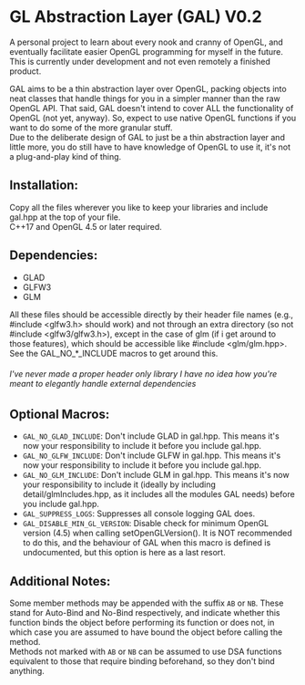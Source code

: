 # GL Abstraction Layer (GAL) V0.2

A personal project to learn about every nook and cranny of OpenGL, and eventually facilitate easier OpenGL programming for myself in the future.
This is currently under development and not even remotely a finished product.

GAL aims to be a thin abstraction layer over OpenGL, packing objects into neat classes that handle things for you in a simpler manner than the raw OpenGL API.
That said, GAL doesn't intend to cover ALL the functionality of OpenGL (not yet, anyway). So, expect to use native OpenGL functions if you want to do some of the more granular stuff. \
Due to the deliberate design of GAL to just be a thin abstraction layer and little more, you do still have to have knowledge of OpenGL to use it, it's not a plug-and-play kind of thing.

## Installation:
Copy all the files wherever you like to keep your libraries and include gal.hpp at the top of your file. \
C++17 and OpenGL 4.5 or later required.
## Dependencies:
- GLAD
- GLFW3
- GLM

All these files should be accessible directly by their header file names (e.g., #include <glfw3.h> should work) and not through an extra directory (so not #include <glfw3/glfw3.h>), except in the case of glm (if i get around to those features), which should be accessible like #include <glm/glm.hpp>. See the GAL_NO_*_INCLUDE macros to get around this.

###### I've never made a proper header only library I have no idea how you're meant to elegantly handle external dependencies

## Optional Macros:
- `GAL_NO_GLAD_INCLUDE`: Don't include GLAD in gal.hpp. This means it's now your responsibility to include it before you include gal.hpp.
- `GAL_NO_GLFW_INCLUDE`: Don't include GLFW in gal.hpp. This means it's now your responsibility to include it before you include gal.hpp.
- `GAL_NO_GLM_INCLUDE`: Don't include GLM in gal.hpp. This means it's now your responsibility to include it (ideally by including detail/glmIncludes.hpp, as it includes all the modules GAL needs) before you include gal.hpp.
- `GAL_SUPPRESS_LOGS`: Suppresses all console logging GAL does.
- `GAL_DISABLE_MIN_GL_VERSION`: Disable check for minimum OpenGL version (4.5) when calling setOpenGLVersion(). It is NOT recommended to do this, and the behaviour of GAL when this macro is defined is undocumented, but this option is here as a last resort.

## Additional Notes:
Some member methods may be appended with the suffix `AB` or `NB`. These stand for Auto-Bind and No-Bind respectively, and indicate whether this function binds the object before performing its function or does not, in which case you are assumed to have bound the object before calling the method. \
Methods not marked with `AB` or `NB` can be assumed to use DSA functions equivalent to those that require binding beforehand, so they don't bind anything.
